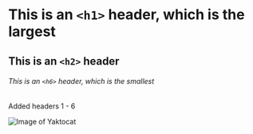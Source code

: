 # This is an `<h1>` header, which is the largest

## This is an `<h2>` header

###### This is an `<h6>` header, which is the smallest


Added headers 1 - 6


![Image of Yaktocat](https://octodex.github.com/images/yaktocat.png)

